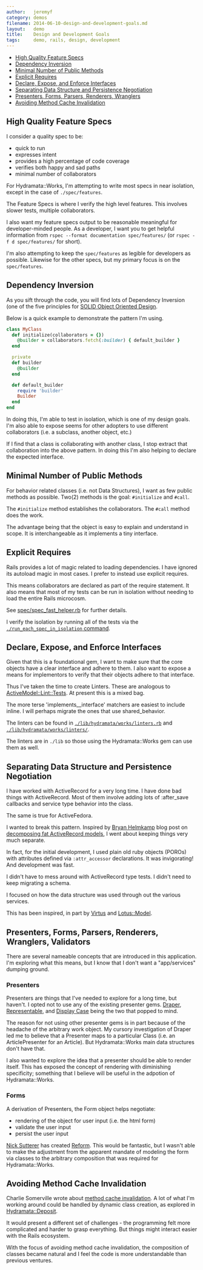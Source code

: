 ```yaml
---
author:   jeremyf
category: demos
filename: 2014-06-10-design-and-development-goals.md
layout:   demo
title:    Design and Development Goals
tags:     demo, rails, design, development
---
```


* [High Quality Feature Specs](#high-quality-feature-specs)
* [Dependency Inversion](#dependency-inversion)
* [Minimal Number of Public Methods](#minimal-number-of-public-methods)
* [Explicit Requires](#explicit-requires)
* [Declare, Expose, and Enforce Interfaces](#declare-expose-and-enforce-interfaces)
* [Separating Data Structure and Persistence Negotiation](#separating-data-structure-and-persistence-negotiation)
* [Presenters, Forms, Parsers, Renderers, Wranglers](#presenters-forms-parsers-renderers-wranglers)
* [Avoiding Method Cache Invalidation](#avoiding-method-cache-invalidation)

## High Quality Feature Specs

I consider a quality spec to be:

* quick to run
* expresses intent
* provides a high percentage of code coverage
* verifies both happy and sad paths
* minimal number of collaborators

For Hydramata::Works, I'm attempting to write most specs in near isolation, except in the case of `./spec/features`.

The Feature Specs is where I verify the high level features.
This involves slower tests, multiple collaborators.

I also want my feature specs output to be reasonable meaningful for developer-minded people.
As a developer, I want you to get helpful information from `rspec --format documentation spec/features/` (or `rspec -f d spec/features/` for short).

I'm also attempting to keep the `spec/features` as legible for developers as possible.
Likewise for the other specs, but my primary focus is on the `spec/features`.

## Dependency Inversion

As you sift through the code, you will find lots of Dependency Inversion (one of the five principles for [SOLID Object Oriented Design](http://en.wikipedia.org/wiki/SOLID_(object-oriented_design)).

Below is a quick example to demonstrate the pattern I'm using.

```ruby
class MyClass
  def initialize(collaborators = {})
    @builder = collaborators.fetch(:builder) { default_builder }
  end

  private
  def builder
    @builder
  end

  def default_builder
    require 'builder'
    Builder
  end
end
```

In doing this, I'm able to test in isolation, which is one of my design goals.
I'm also able to expose seems for other adopters to use different collaborators (i.e. a subclass, another object, etc.)

If I find that a class is collaborating with another class, I stop extract that collaboration into the above pattern.
In doing this I'm also helping to declare the expected interface.

## Minimal Number of Public Methods

For behavior related classes (i.e. not Data Structures), I want as few public methods as possible.
Two(2) methods is the goal: `#initialize` and `#call`.

The `#initialize` method establishes the collaborators.
The `#call` method does the work.

The advantage being that the object is easy to explain and understand in scope.
It is interchangeable as it implements a tiny interface.

## Explicit Requires

Rails provides a lot of magic related to loading dependencies.
I have ignored its autoload magic in most cases.
I prefer to instead use explicit requires.

This means collaborators are declared as part of the require statement.
It also means that most of my tests can be run in isolation without needing to load the entire Rails microcosm.

See [spec/spec_fast_helper.rb](/spec/spec_fast_helper.rb) for further details.

I verify the isolation by running all of the tests via the [`./run_each_spec_in_isolation` command](/run_each_spec_in_isolation).

## Declare, Expose, and Enforce Interfaces

Given that this is a foundational gem, I want to make sure that the core objects have a clear interface and adhere to them.
I also want to expose a means for implementors to verify that their objects adhere to that interface.

Thus I've taken the time to create Linters.
These are analogous to [ActiveModel::Lint::Tests](http://api.rubyonrails.org/classes/ActiveModel/Lint/Tests.html).
At present this is a mixed bag.

The more terse 'implements_<klass>_interface' matchers are easiest to include inline.
I will perhaps migrate the ones that use shared_behavior.

The linters can be found in [`./lib/hydramata/works/linters.rb`](/lib/hydramata/works/linters.rb) and [`./lib/hydramata/works/linters/`](/lib/hydramata/works/linters/).

The linters are in `./lib` so those using the Hydramata::Works gem can use them as well.

## Separating Data Structure and Persistence Negotiation

I have worked with ActiveRecord for a very long time.
I have done bad things with ActiveRecord.
Most of them involve adding lots of :after_save callbacks and service type behavior into the class.

The same is true for ActiveFedora.

I wanted to break this pattern. Inspired by [Bryan Helmkamp](https://twitter.com/brynary) blog post on [decomposing fat ActiveRecord models](http://blog.codeclimate.com/blog/2012/10/17/7-ways-to-decompose-fat-activerecord-models/), I went about keeping things very much separate.

In fact, for the initial development, I used plain old ruby objects (POROs) with attributes defined via `:attr_accessor` declarations.
It was invigorating! And development was fast.

I didn't have to mess around with ActiveRecord type tests.
I didn't need to keep migrating a schema.

I focused on how the data structure was used through out the various services.

This has been inspired, in part by [Virtus](https://github.com/solnic/virtus) and [Lotus::Model](https://github.com/lotus/model).

## Presenters, Forms, Parsers, Renderers, Wranglers, Validators

There are several nameable concepts that are introduced in this application.
I'm exploring what this means, but I know that I don't want a "app/services" dumping ground.

### Presenters

Presenters are things that I've needed to explore for a long time, but haven't.
I opted not to use any of the existing presenter gems. [Draper](https://github.com/drapergem/draper), [Representable](https://github.com/apotonick/representable), and [Display Case](https://github.com/avdi/display-case) being the two that popped to mind.

The reason for not using other presenter gems is in part because of the headache of the arbitrary work object.
My cursory investigation of Draper led me to believe that a Presenter maps to a particular Class (i.e. an ArticlePresenter for an Article).
But Hydramata::Works main data structures don't have that.

I also wanted to explore the idea that a presenter should be able to render itself.
This has exposed the concept of rendering with diminishing specificity; something that I believe will be useful in the adpotion of Hydramata::Works.

### Forms

A derivation of Presenters, the Form object helps negotiate:

* rendering of the object for user input (i.e. the html form)
* validate the user input
* persist the user input

[Nick Sutterer](http://nicksda.apotomo.de) has created [Reform](https://github.com/apotonick/reform).
This would be fantastic, but I wasn't able to make the adjustment from the apparent mandate of modeling the form via classes to the arbitrary composition that was required for Hydramata::Works.

## Avoiding Method Cache Invalidation

Charlie Somerville wrote about [method cache invalidation](https://charlie.bz/blog/things-that-clear-rubys-method-cache).
A lot of what I'm working around could be handled by dynamic class creation, as explored in [Hydramata::Deposit](https://github.com/ndlib/hydramaton/tree/master/hydramata-deposit).

It would present a different set of challenges - the programming felt more complicated and harder to grasp everything.
But things might interact easier with the Rails ecosystem.

With the focus of avoiding method cache invalidation, the composition of classes became natural and I feel the code is more understandable than previous ventures.